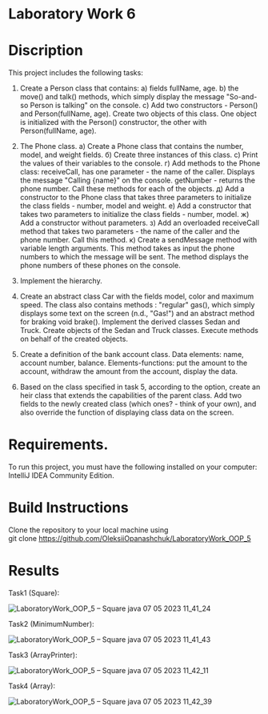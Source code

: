 # Laboratory Work 6

# Discription

This project includes the following tasks:
1.	Create a Person class that contains: 
a) fields fullName, age. 
b) the move() and talk() methods, which simply display the message "So-and-so Person is talking" on the console. 
c) Add two constructors - Person() and Person(fullName, age).
Create two objects of this class. One object is initialized with the Person() constructor, the other with Person(fullName, age).

2.	The Phone class.
а) Create a Phone class that contains the number, model, and weight fields.
б) Create three instances of this class.
c) Print the values of their variables to the console.
г) Add methods to the Phone class: receiveCall, has one parameter - the name of the caller. Displays the message "Calling {name}" on the console. getNumber - returns the phone number. Call these methods for each of the objects.
д) Add a constructor to the Phone class that takes three parameters to initialize the class fields - number, model and weight.
е) Add a constructor that takes two parameters to initialize the class fields - number, model.
ж) Add a constructor without parameters.
з) Add an overloaded receiveCall method that takes two parameters - the name of the caller and the phone number. Call this method.
к) Create a sendMessage method with variable length arguments. This method takes as input the phone numbers to which the message will be sent. The method displays the phone numbers of these phones on the console.
3.	Implement the hierarchy.
4.	Create an abstract class Car with the fields model, color and maximum speed. The class also contains methods : "regular" gas(), which simply displays some text on the screen (n.d., "Gas!") and an abstract method for braking void brake(). Implement the derived classes Sedan and Truck. Create objects of the Sedan and Truck classes. Execute methods on behalf of the created objects.
5.	Create a definition of the bank account class. Data elements: name, account number, balance. Elements-functions: put the amount to the account, withdraw the amount from the account, display the data.
6.	Based on the class specified in task 5, according to the option, create an heir class that extends the capabilities of the parent class. Add two fields to the newly created class (which ones? - think of your own), and also override the function of displaying class data on the screen.

# Requirements.
To run this project, you must have the following installed on your computer: IntelliJ IDEA Community Edition.

# Build Instructions
Clone the repository to your local machine using <br>
git clone https://github.com/OleksiiOpanashchuk/LaboratoryWork_OOP_5

# Results

Task1 (Square): <br>

![LaboratoryWork_OOP_5 – Square java 07 05 2023 11_41_24](https://user-images.githubusercontent.com/132139593/236667472-5f488d9a-3be6-4819-93c5-fdba766506ae.png)

Task2 (MinimumNumber): <br>

![LaboratoryWork_OOP_5 – Square java 07 05 2023 11_41_43](https://user-images.githubusercontent.com/132139593/236667485-dda37f1e-ca46-4eaf-947e-8f8201a17ac1.png)

Task3 (ArrayPrinter): <br>

![LaboratoryWork_OOP_5 – Square java 07 05 2023 11_42_11](https://user-images.githubusercontent.com/132139593/236667511-e5471d2d-a63e-43a5-bfd8-f91f39590242.png)

Task4 (Array): <br>

![LaboratoryWork_OOP_5 – Square java 07 05 2023 11_42_39](https://user-images.githubusercontent.com/132139593/236667546-6c7eb84e-dbc8-433c-abea-ac604efcc509.png)
